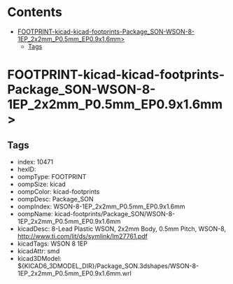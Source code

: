 



Contents
========

* [FOOTPRINT-kicad-kicad-footprints-Package_SON-WSON-8-1EP_2x2mm_P0.5mm_EP0.9x1.6mm>](#footprint-kicad-kicad-footprints-package_son-wson-8-1ep_2x2mm_p05mm_ep09x16mm)
	* [Tags](#tags)

# FOOTPRINT-kicad-kicad-footprints-Package_SON-WSON-8-1EP_2x2mm_P0.5mm_EP0.9x1.6mm>

## Tags

- index: 10471
- hexID: 
- oompType: FOOTPRINT
- oompSize: kicad
- oompColor: kicad-footprints
- oompDesc: Package_SON
- oompIndex: WSON-8-1EP_2x2mm_P0.5mm_EP0.9x1.6mm
- oompName: kicad-footprints/Package_SON/WSON-8-1EP_2x2mm_P0.5mm_EP0.9x1.6mm
- kicadDesc: 8-Lead Plastic WSON, 2x2mm Body, 0.5mm Pitch, WSON-8, http://www.ti.com/lit/ds/symlink/lm27761.pdf
- kicadTags: WSON 8 1EP
- kicadAttr: smd
- kicad3DModel: ${KICAD6_3DMODEL_DIR}/Package_SON.3dshapes/WSON-8-1EP_2x2mm_P0.5mm_EP0.9x1.6mm.wrl
